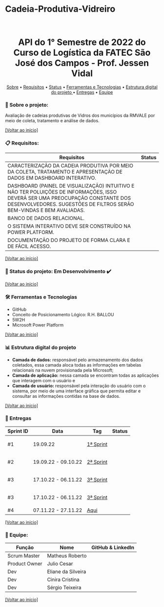 # Cadeia-Produtiva-Vidreiro
<br id="inicio">

<h1 align="center">API do 1° Semestre de 2022 do Curso de Logística da FATEC São José dos Campos - Prof. Jessen Vidal </h1>
 <p align="center">
     <a href="#sobre">Sobre</a> •
     <a href="#requisitos">Requisitos</a> •
     <a href="#status">Status</a> •
     <a href="#techtools">Ferramentas e Tecnologias</a> •
     <a href="#estrutura-pastas">Estrutura digital do projeto </a> •
     <a href="#entregas">Entregas</a> •
     <a href="#equipe">Equipe</a>
     
     
</p>

<span id="sobre">

### :mag_right: Sobre o projeto:
 <p>
  Avaliação de cadeias produtivas de Vidros dos municípios da RMVALE por meio de coleta, tratamento e análise de dados.
 </p>

<a href="#inicio">[Voltar ao início]</a>


<span id="requisitos">

### :clipboard: Requisitos:
 <p>

Requisitos |  Status
-----------|----------
CARACTERIZAÇÃO DA CADEIA PRODUTIVA POR MEIO DA COLETA, TRATAMENTO E APRESENTAÇÃO DE DADOS EM DASHBOARD INTERATIVO. |
 DASHBOARD (PAINEL DE VISUALIZAÇÃO) INTUITIVO E NÃO TER POLUIÇÕES DE INFORMAÇÕES, ISSO DEVERÁ SER UMA PREOCUPAÇÃO CONSTANTE DOS DESENVOLVEDORES. SUGESTÕES DE FILTROS SERÃO BEM-VINDAS E BEM AVALIADAS.|
 BANCO DE DADOS RELACIONAL.|
  O SISTEMA INTERATIVO DEVE SER CONSTRUÍDO NA POWER PLATFORM.|
  DOCUMENTAÇÃO DO PROJETO DE FORMA CLARA E DE FÁCIL ACESSO.|
 

 
 </p>

<a href="#inicio">[Voltar ao início]</a>
 <span id="status">

 ### :bookmark_tabs: Status do projeto: Em Desenvolvimento ✔️
 
 <a href="#inicio">[Voltar ao início]</a>
 
 <span id="techtools">
 
 ### :hammer_and_wrench: Ferramentas e Tecnologias
 - GitHub
 - Conceito de Posicionamento Lógico: R.H. BALLOU
 - 5W2H
 - Microsoft Power Platform
 
 <a href="#inicio">[Voltar ao início]</a>
 
 
<span id="estrutura-pastas">
 
### :bar_chart: Estrutura digital do projeto
 
- **Camada de dados:** responsável pelo armazenamento dos dados coletados, essa camada aloca todas as informações em tabelas relacionais na nuvem provisionada pela Microsoft;
- **Camada de aplicação:** nessa camada se encontram todas as aplicações que interagem com o usuário e
- **Camada de usuário:** responsável pela interação do usuário com o sistema, por meio de uma interface gráfica que permita editar e consultar as informações contidas na base de dados.


<a href="#inicio">[Voltar ao início]</a>
 
<span id="entregas">

### :dart: Entregas
 
Sprint ID | Data | Tag | Status
----------|------|-----|-------
#1 | 19.09.22 |  <p><a href="COLE AQUI">1ª Sprint</a></P> | 
#2 | 19.09.22 - 09.10.22 | <p><a href="COLE AQUI">2ª Sprint</a></p> | 
#3 | 17.10.22 - 06.11.22 | <p><a href="https://app.powerbi.com/groups/me/reports/15c159f7-5d32-4e67-b096-1fe9b76fedd2/ReportSection?language=pt-BR">3ª Sprint</a></p> | 
#3 | 17.10.22 - 06.11.22 | <p><a href="https://app.powerbi.com/groups/me/reports/a9873ffb-e9ea-46d9-8e38-0c0d7f1c6387/ReportSectionf027ca05d604235ce377?language=pt-BR">3ª Sprint</a></p> | 
#4 | 07.11.22 - 27.11.22 | <a href="#">Aqui</a> |
  
<a href="#inicio">[Voltar ao início]</a>

<span id="equipe">

### :busts_in_silhouette: Equipe:
Função | Nome | GitHub & LinkedIn
-------|------|-------------------
Scrum Master | Matheus Roberto | 
Product Owner | Julio Cesar | 
Dev | Eliane da Silveira | 
Dev | Cinira Cristina | 
Dev | Sérgio Teixeira | 
 
<a href="#inicio">[Voltar ao início]</a>
